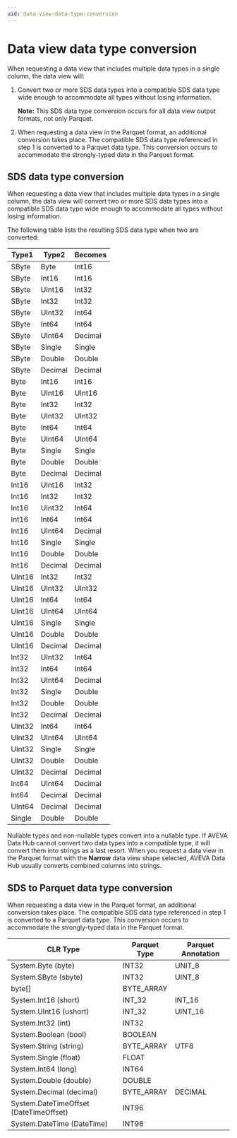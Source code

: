 ```yaml
---
uid: data-view-data-type-conversion
---
```


# Data view data type conversion

When requesting a data view that includes multiple data types in a single column, the data view will:

1. Convert two or more SDS data types into a compatible SDS data type wide enough to accommodate all types without losing information.

    **Note:** This SDS data type conversion occurs for all data view output formats, not only Parquet.

1. When requesting a data view in the Parquet format, an additional conversion takes place. The compatible SDS data type referenced in step 1 is converted to a Parquet data type. This conversion occurs to accommodate the strongly-typed data in the Parquet format.

## SDS data type conversion

When requesting a data view that includes multiple data types in a single column, the data view will convert two or more SDS data types into a compatible SDS data type wide enough to accommodate all types without losing information.

The following table lists the resulting SDS data type when two are converted:

| Type1  | Type2  | Becomes |
|--------|--------|---------|
| SByte  | Byte   | Int16   |
| SByte  | Int16  | Int16   |
| SByte  | UInt16 | Int32   |
| SByte  | Int32  | Int32   |
| SByte  | UInt32 | Int64   |
| SByte  | Int64  | Int64   |
| SByte  | UInt64 | Decimal |
| SByte  | Single | Single  |
| SByte  | Double | Double  |
| SByte  | Decimal| Decimal |
| Byte   | Int16  | Int16   |
| Byte   | UInt16 | UInt16  |
| Byte   | Int32  | Int32   |
| Byte   | UInt32 | UInt32  |
| Byte   | Int64  | Int64   |
| Byte   | UInt64 | UInt64  |
| Byte   | Single | Single  |
| Byte   | Double | Double  |
| Byte   | Decimal| Decimal |
| Int16  | UInt16 | Int32   |
| Int16  | Int32  | Int32   |
| Int16  | UInt32 | Int64   |
| Int16  | Int64  | Int64   |
| Int16  | UInt64 | Decimal |
| Int16  | Single | Single  |
| Int16  | Double | Double  |
| Int16  | Decimal| Decimal |
| UInt16 | Int32  | Int32   |
| UInt16 | UInt32 | UInt32  |
| UInt16 | Int64  | Int64   |
| UInt16 | UInt64 | UInt64  |
| UInt16 | Single | Single  |
| UInt16 | Double | Double  |
| UInt16 | Decimal| Decimal |
| Int32  | UInt32 | Int64   |
| Int32  | Int64  | Int64   |
| Int32  | UInt64 | Decimal |
| Int32  | Single | Double  |
| Int32  | Double | Double  |
| Int32  | Decimal| Decimal |
| UInt32 | Int64  | Int64   |
| UInt32 | UInt64 | UInt64  |
| UInt32 | Single | Single  |
| UInt32 | Double | Double  |
| UInt32 | Decimal| Decimal |
| Int64  | UInt64 | Decimal |
| Int64  | Decimal| Decimal |
| UInt64 | Decimal| Decimal |
| Single | Double | Double  |

Nullable types and non-nullable types convert into a nullable type. If AVEVA Data Hub cannot convert two data types into a compatible type, it will convert them into strings as a last resort. When you request a data view in the Parquet format with the **Narrow** data view shape selected, AVEVA Data Hub usually converts combined columns into strings.

## SDS to Parquet data type conversion

When requesting a data view in the Parquet format, an additional conversion takes place. The compatible SDS data type referenced in step 1 is converted to a Parquet data type. This conversion occurs to accommodate the strongly-typed data in the Parquet format.

| CLR Type | Parquet Type | Parquet Annotation |
|--|--|--|
| System.Byte (byte) | INT32 | UNIT_8 |
| System.SByte (sbyte) | INT32 | UINT_8 |
| byte[] | BYTE_ARRAY |  |
| System.Int16 (short) | INT_32 | INT_16 |
| System.UInt16 (ushort) | INT_32 | UINT_16 |
| System.Int32 (int) | INT32 |  |
| System.Boolean (bool) | BOOLEAN |  |
| System.String (string) | BYTE_ARRAY | UTF8 |
| System.Single (float) | FLOAT |  |
| System.Int64 (long) | INT64 |  |
| System.Double (double) | DOUBLE |  |
| System.Decimal (decimal) | BYTE_ARRAY | DECIMAL |
| System.DateTimeOffset (DateTimeOffset) | INT96 |  |
| System.DateTime (DateTime) | INT96 |  |
